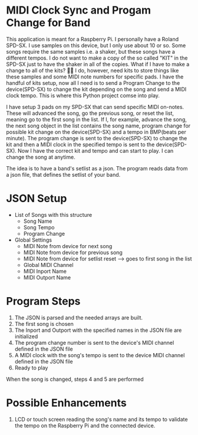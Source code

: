 # MIDI Clock Sync and Progam Change for Band

This application is meant for a Raspberry Pi.
I personally have a Roland SPD-SX. I use samples on this device, but I only use about 10 or so. Some songs require the same samples i.e. a shaker, but these songs have a different tempos. I do not want to make a copy of the so called "KIT" in the SPD-SX just to have the shaker in all of the copies. What if I have to make a change to all of the kits? 🤷‍♂️
I do, however, need kits to store things like these samples and some MIDI note numbers for specific pads. I have the handful of kits setup, now all I need is to send a Program Change to the device(SPD-SX) to change the kit depending on the song and send a MIDI clock tempo. This is where this Python project comse into play.

I have setup 3 pads on my SPD-SX that can send specific MIDI on-notes. These will advanced the song, go the previous song, or reset the list, meaning go to the first song in the list. If I, for example, advance the song, the next song object in the list contains the song name, program change for possible kit change on the device(SPD-SX) and a tempo in BMP(beats per minute). The program change is sent to the device(SPD-SX) to change the kit and then a MIDI clock in the specified tempo is sent to the device(SPD-SX). Now I have the correct kit and tempo and can start to play. I can change the song at anytime.

The idea is to have a band's setlist as a json.
The program reads data from a json file, that defines the setlist of your band.

# JSON Setup

-  List of Songs with this structure
   -  Song Name
   -  Song Tempo
   -  Program Change
-  Global Settings
   -  MIDI Note from device for next song
   -  MIDI Note from device for previous song
   -  MIDI Note from device for setlist reset --> goes to first song in the list
   -  Global MIDI Channel
   -  MIDI Inport Name
   -  MIDI Outport Name

# Program Steps

1. The JSON is parsed and the needed arrays are built.
2. The first song is chosen
3. The Inport and Outport with the specified names in the JSON file are initialized
4. The program change number is sent to the device's MIDI channel defined in the JSON file
5. A MIDI clock with the song's tempo is sent to the device MIDI channel defined in the JSON file
6. Ready to play

When the song is changed, steps 4 and 5 are performed

# Possible Enhancements

1. LCD or touch screen reading the song's name and its tempo to validate the tempo on the Raspberry Pi and the connected device.

